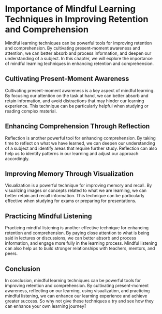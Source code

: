 Importance of Mindful Learning Techniques in Improving Retention and Comprehension
================================================================================================================================

Mindful learning techniques can be powerful tools for improving retention and comprehension. By cultivating present-moment awareness and attention, we can better absorb and process information, and deepen our understanding of a subject. In this chapter, we will explore the importance of mindful learning techniques in enhancing retention and comprehension.

Cultivating Present-Moment Awareness
------------------------------------

Cultivating present-moment awareness is a key aspect of mindful learning. By focusing our attention on the task at hand, we can better absorb and retain information, and avoid distractions that may hinder our learning experience. This technique can be particularly helpful when studying or reading complex material.

Enhancing Comprehension Through Reflection
------------------------------------------

Reflection is another powerful tool for enhancing comprehension. By taking time to reflect on what we have learned, we can deepen our understanding of a subject and identify areas that require further study. Reflection can also help us to identify patterns in our learning and adjust our approach accordingly.

Improving Memory Through Visualization
--------------------------------------

Visualization is a powerful technique for improving memory and recall. By visualizing images or concepts related to what we are learning, we can better retain and recall information. This technique can be particularly effective when studying for exams or preparing for presentations.

Practicing Mindful Listening
----------------------------

Practicing mindful listening is another effective technique for enhancing retention and comprehension. By paying close attention to what is being said in lectures or discussions, we can better absorb and process information, and engage more fully in the learning process. Mindful listening can also help us to build stronger relationships with teachers, mentors, and peers.

Conclusion
----------

In conclusion, mindful learning techniques can be powerful tools for improving retention and comprehension. By cultivating present-moment awareness, reflecting on our learning, using visualization, and practicing mindful listening, we can enhance our learning experience and achieve greater success. So why not give these techniques a try and see how they can enhance your own learning journey?
